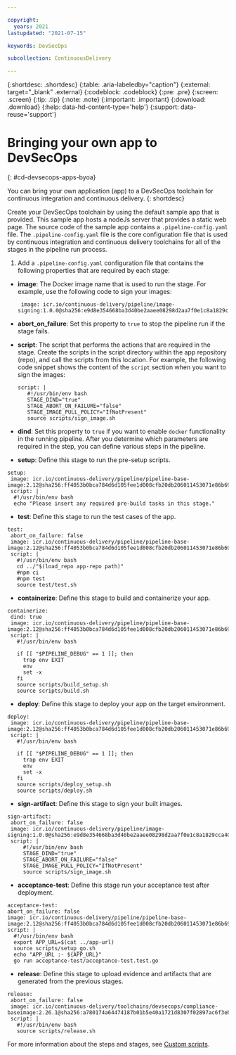 ```yaml
---

copyright:
  years: 2021
lastupdated: "2021-07-15"

keywords: DevSecOps

subcollection: ContinuousDelivery

---
```


{:shortdesc: .shortdesc}
{:table: .aria-labeledby="caption"}
{:external: target="_blank" .external}
{:codeblock: .codeblock}
{:pre: .pre}
{:screen: .screen}
{:tip: .tip}
{:note: .note}
{:important: .important}
{:download: .download}
{:help: data-hd-content-type='help'}
{:support: data-reuse='support'}

# Bringing your own app to DevSecOps
{: #cd-devsecops-apps-byoa}

You can bring your own application (app) to a DevSecOps toolchain for continuous integration and continuous delivery. 
{: shortdesc}

Create your DevSecOps toolchain by using the default sample app that is provided. This sample app hosts a nodeJs server that provides a static web page. The source code  of the sample app contains a `.pipeline-config.yaml` file. The `.pipeline-config.yaml` file is the core configuration file that is used by continuous integration and continuous delivery toolchains for all of the stages in the pipeline run process.

1. Add a `.pipeline-config.yaml` configuration file that contains the following properties that are required by each stage: 

 * **image**: The Docker image name that is used to run the stage. For example, use the following code to sign your images:

   ```
    image: icr.io/continuous-delivery/pipeline/image-signing:1.0.0@sha256:e9d8e354668ba3d40be2aaee08298d2aa7f0e1c8a1829cca4094ec93830e3e6a
    ```

 * **abort_on_failure**: Set this property to `true` to stop the pipeline run if the stage fails.
 * **script**: The script that performs the actions that are required in the stage. Create the scripts in the script directory within the app repository (repo), and call the scripts from this location. For example, the following code snippet shows the content of the `script` section when you want to sign the images:

   ```
   script: |
      #!/usr/bin/env bash
      STAGE_DIND="true"
      STAGE_ABORT_ON_FAILURE="false"
      STAGE_IMAGE_PULL_POLICY="IfNotPresent"
      source scripts/sign_image.sh
   ```
 * **dind**: Set this property to `true` if you want to enable `docker` functionality in the running pipeline. After you determine which parameters are required in the step, you can define various steps in the pipeline.

 * **setup**: Define this stage to run the pre-setup scripts.

  ```
 setup:
   image: icr.io/continuous-delivery/pipeline/pipeline-base-image:2.12@sha256:ff4053b0bca784d6d105fee1d008cfb20db206011453071e86b69ca3fde706a4
   script: |
    #!/usr/bin/env bash
    echo "Please insert any required pre-build tasks in this stage."
 ```
   
 * **test**: Define this stage to run the test cases of the app.

 ```
test:
  abort_on_failure: false
  image: icr.io/continuous-delivery/pipeline/pipeline-base-image:2.12@sha256:ff4053b0bca784d6d105fee1d008cfb20db206011453071e86b69ca3fde706a4
  script: |
    #!/usr/bin/env bash
    cd ../"$(load_repo app-repo path)"
    #npm ci
    #npm test
    source test/test.sh
```
 * **containerize**: Define this stage to build and containerize your app.

 ```
containerize:
  dind: true
  image: icr.io/continuous-delivery/pipeline/pipeline-base-image:2.12@sha256:ff4053b0bca784d6d105fee1d008cfb20db206011453071e86b69ca3fde706a4
  script: |
    #!/usr/bin/env bash

    if [[ "$PIPELINE_DEBUG" == 1 ]]; then
      trap env EXIT
      env
      set -x
    fi
    source scripts/build_setup.sh
    source scripts/build.sh
```
 * **deploy**: Define this stage to deploy your app on the target environment.

 ```
deploy:
  image: icr.io/continuous-delivery/pipeline/pipeline-base-image:2.12@sha256:ff4053b0bca784d6d105fee1d008cfb20db206011453071e86b69ca3fde706a4
  script: |
    #!/usr/bin/env bash

    if [[ "$PIPELINE_DEBUG" == 1 ]]; then
      trap env EXIT
      env
      set -x
    fi
    source scripts/deploy_setup.sh
    source scripts/deploy.sh
```
 * **sign-artifact**: Define this stage to sign your built images.

 ```
sign-artifact:
  abort_on_failure: false
  image: icr.io/continuous-delivery/pipeline/image-signing:1.0.0@sha256:e9d8e354668ba3d40be2aaee08298d2aa7f0e1c8a1829cca4094ec93830e3e6a
  script: |
      #!/usr/bin/env bash
      STAGE_DIND="true"
      STAGE_ABORT_ON_FAILURE="false"
      STAGE_IMAGE_PULL_POLICY="IfNotPresent"
      source scripts/sign_image.sh
```
 * **acceptance-test**: Define this stage run your acceptance test after deployment.

  ```
acceptance-test:
  abort_on_failure: false
  image: icr.io/continuous-delivery/pipeline/pipeline-base-image:2.12@sha256:ff4053b0bca784d6d105fee1d008cfb20db206011453071e86b69ca3fde706a4
  script: |
    #!/usr/bin/env bash
    export APP_URL=$(cat ../app-url)
    source scripts/setup_go.sh
    echo "APP_URL :- ${APP_URL}"
    go run acceptance-test/acceptance-test.test.go
```
 * **release**: Define this stage to upload evidence and artifacts that are generated from the previous stages.

 ```
release:
  abort_on_failure: false
  image: icr.io/continuous-delivery/toolchains/devsecops/compliance-baseimage:2.26.1@sha256:a780174a64474187b01b5e40a1721d8307f02897ac6f3eba2d482d4f4926edf1
  script: |
    #!/usr/bin/env bash
    source scripts/release.sh
```

For more information about the steps and stages, see [Custom scripts](/docs/ContinuousDelivery?topic=ContinuousDelivery-devsecops-custom-scripts.md).
